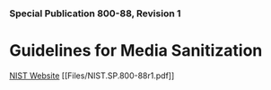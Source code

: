 ### Special Publication 800-88, Revision 1

# Guidelines for Media Sanitization 

[NIST Website](https://csrc.nist.gov/publications/detail/sp/800-88/rev-1/final)
[[Files/NIST.SP.800-88r1.pdf]]
